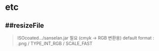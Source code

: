 # etc


##resizeFile
---------------
>ISOcoated.../sanselan.jar 필요 (cmyk -> RGB 변환용)
>default format : .png / TYPE_INT_RGB / SCALE_FAST
